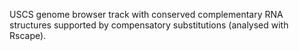 USCS genome browser track with conserved complementary RNA structures supported by compensatory substitutions (analysed with Rscape).
